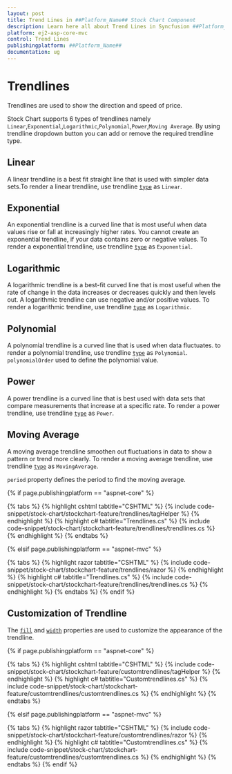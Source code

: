 ```yaml
---
layout: post
title: Trend Lines in ##Platform_Name## Stock Chart Component
description: Learn here all about Trend Lines in Syncfusion ##Platform_Name## Stock Chart component and more.
platform: ej2-asp-core-mvc
control: Trend Lines
publishingplatform: ##Platform_Name##
documentation: ug
---
```



# Trendlines

Trendlines are used to show the direction and speed of price.

Stock Chart supports 6 types of trendlines namely `Linear`,`Exponential`,`Logarithmic`,`Polynomial`,`Power`,`Moving Average`. By using trendline dropdown button you can add or remove the required trendline type.

## Linear

A linear trendline is a best fit straight line that is used with simpler data sets.To render a linear trendline,
use trendline [`type`](https://help.syncfusion.com/cr/aspnetcore-js2/Syncfusion.EJ2.Charts.StockChartTrendlines.html#Syncfusion_EJ2_Charts_StockChartTrendlines_Type) as `Linear`.

## Exponential

An exponential trendline is a curved line that is most useful when data values rise or fall at increasingly higher rates. You cannot create an exponential trendline, if your data contains zero or negative values.
To render a exponential trendline,
use trendline [`type`](https://help.syncfusion.com/cr/aspnetcore-js2/Syncfusion.EJ2.Charts.StockChartTrendlines.html#Syncfusion_EJ2_Charts_StockChartTrendlines_Type) as `Exponential`.

## Logarithmic

A logarithmic trendline is a best-fit curved line that is most useful when the rate of change in the data increases or decreases quickly and then levels out. A logarithmic trendline can use negative and/or positive values.
To render a logarithmic trendline, use trendline [`type`](https://help.syncfusion.com/cr/aspnetcore-js2/Syncfusion.EJ2.Charts.StockChartTrendlines.html#Syncfusion_EJ2_Charts_StockChartTrendlines_Type) as `Logarithmic`.

## Polynomial

A polynomial trendline is a curved line that is used when data fluctuates.
to render a polynomial trendline,
use trendline [`type`](https://help.syncfusion.com/cr/aspnetcore-js2/Syncfusion.EJ2.Charts.StockChartTrendlines.html#Syncfusion_EJ2_Charts_StockChartTrendlines_Type) as `Polynomial`.
`polynomialOrder` used to define the polynomial value.

## Power

A power trendline is a curved line that is best used with data sets that compare measurements that increase at a specific rate.
To render a power trendline, use trendline [`type`](https://help.syncfusion.com/cr/aspnetcore-js2/Syncfusion.EJ2.Charts.StockChartTrendlines.html#Syncfusion_EJ2_Charts_StockChartTrendlines_Type) as `Power`.

## Moving Average

A moving average trendline smoothen out fluctuations in data to show a pattern or trend more clearly.
To render a moving average trendline, use trendline [`type`](https://help.syncfusion.com/cr/aspnetcore-js2/Syncfusion.EJ2.Charts.StockChartTrendlines.html#Syncfusion_EJ2_Charts_StockChartTrendlines_Type) as `MovingAverage`.

`period` property defines the period to find the moving average.

{% if page.publishingplatform == "aspnet-core" %}

{% tabs %}
{% highlight cshtml tabtitle="CSHTML" %}
{% include code-snippet/stock-chart/stockchart-feature/trendlines/tagHelper %}
{% endhighlight %}
{% highlight c# tabtitle="Trendlines.cs" %}
{% include code-snippet/stock-chart/stockchart-feature/trendlines/trendlines.cs %}
{% endhighlight %}
{% endtabs %}

{% elsif page.publishingplatform == "aspnet-mvc" %}

{% tabs %}
{% highlight razor tabtitle="CSHTML" %}
{% include code-snippet/stock-chart/stockchart-feature/trendlines/razor %}
{% endhighlight %}
{% highlight c# tabtitle="Trendlines.cs" %}
{% include code-snippet/stock-chart/stockchart-feature/trendlines/trendlines.cs %}
{% endhighlight %}
{% endtabs %}
{% endif %}



## Customization of Trendline

The [`fill`](https://help.syncfusion.com/cr/aspnetcore-js2/Syncfusion.EJ2.Charts.StockChartTrendlines.html#Syncfusion_EJ2_Charts_StockChartTrendlines_Fill) and [`width`](https://help.syncfusion.com/cr/aspnetcore-js2/Syncfusion.EJ2.Charts.StockChartTrendlines.html#Syncfusion_EJ2_Charts_StockChartTrendlines_Width) properties are used to customize the appearance of the trendline.

{% if page.publishingplatform == "aspnet-core" %}

{% tabs %}
{% highlight cshtml tabtitle="CSHTML" %}
{% include code-snippet/stock-chart/stockchart-feature/customtrendlines/tagHelper %}
{% endhighlight %}
{% highlight c# tabtitle="Customtrendlines.cs" %}
{% include code-snippet/stock-chart/stockchart-feature/customtrendlines/customtrendlines.cs %}
{% endhighlight %}
{% endtabs %}

{% elsif page.publishingplatform == "aspnet-mvc" %}

{% tabs %}
{% highlight razor tabtitle="CSHTML" %}
{% include code-snippet/stock-chart/stockchart-feature/customtrendlines/razor %}
{% endhighlight %}
{% highlight c# tabtitle="Customtrendlines.cs" %}
{% include code-snippet/stock-chart/stockchart-feature/customtrendlines/customtrendlines.cs %}
{% endhighlight %}
{% endtabs %}
{% endif %}


